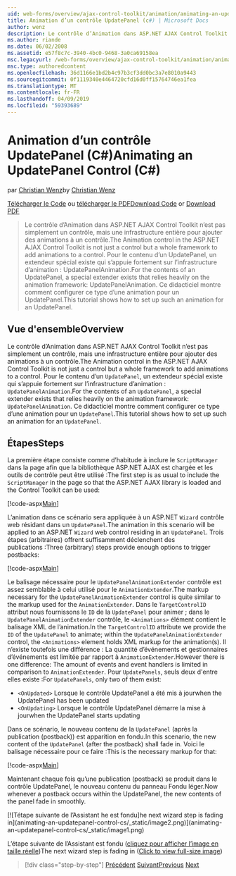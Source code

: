 ```yaml
---
uid: web-forms/overview/ajax-control-toolkit/animation/animating-an-updatepanel-control-cs
title: Animation d’un contrôle UpdatePanel (c#) | Microsoft Docs
author: wenz
description: Le contrôle d’Animation dans ASP.NET AJAX Control Toolkit n’est pas simplement un contrôle, mais une infrastructure entière pour ajouter des animations à un contrôle. Pour le contenu d’un...
ms.author: riande
ms.date: 06/02/2008
ms.assetid: e57f8c7c-3940-4bc0-9468-3a0ca69158ea
msc.legacyurl: /web-forms/overview/ajax-control-toolkit/animation/animating-an-updatepanel-control-cs
msc.type: authoredcontent
ms.openlocfilehash: 36d1166e1bd2b4c97b3cf3dd0bc3a7e8010a9443
ms.sourcegitcommit: 0f1119340e4464720cfd16d0ff15764746ea1fea
ms.translationtype: MT
ms.contentlocale: fr-FR
ms.lasthandoff: 04/09/2019
ms.locfileid: "59393689"
---
```

# <a name="animating-an-updatepanel-control-c"></a><span data-ttu-id="e9305-104">Animation d’un contrôle UpdatePanel (C#)</span><span class="sxs-lookup"><span data-stu-id="e9305-104">Animating an UpdatePanel Control (C#)</span></span>

<span data-ttu-id="e9305-105">par [Christian Wenz](https://github.com/wenz)</span><span class="sxs-lookup"><span data-stu-id="e9305-105">by [Christian Wenz](https://github.com/wenz)</span></span>

<span data-ttu-id="e9305-106">[Télécharger le Code](http://download.microsoft.com/download/9/3/f/93f8daea-bebd-4821-833b-95205389c7d0/UpdatePanelAnimation1.cs.zip) ou [télécharger le PDF](http://download.microsoft.com/download/b/6/a/b6ae89ee-df69-4c87-9bfb-ad1eb2b23373/updatepanelanimation1CS.pdf)</span><span class="sxs-lookup"><span data-stu-id="e9305-106">[Download Code](http://download.microsoft.com/download/9/3/f/93f8daea-bebd-4821-833b-95205389c7d0/UpdatePanelAnimation1.cs.zip) or [Download PDF](http://download.microsoft.com/download/b/6/a/b6ae89ee-df69-4c87-9bfb-ad1eb2b23373/updatepanelanimation1CS.pdf)</span></span>

> <span data-ttu-id="e9305-107">Le contrôle d’Animation dans ASP.NET AJAX Control Toolkit n’est pas simplement un contrôle, mais une infrastructure entière pour ajouter des animations à un contrôle.</span><span class="sxs-lookup"><span data-stu-id="e9305-107">The Animation control in the ASP.NET AJAX Control Toolkit is not just a control but a whole framework to add animations to a control.</span></span> <span data-ttu-id="e9305-108">Pour le contenu d’un UpdatePanel, un extendeur spécial existe qui s’appuie fortement sur l’infrastructure d’animation : UpdatePanelAnimation.</span><span class="sxs-lookup"><span data-stu-id="e9305-108">For the contents of an UpdatePanel, a special extender exists that relies heavily on the animation framework: UpdatePanelAnimation.</span></span> <span data-ttu-id="e9305-109">Ce didacticiel montre comment configurer ce type d’une animation pour un UpdatePanel.</span><span class="sxs-lookup"><span data-stu-id="e9305-109">This tutorial shows how to set up such an animation for an UpdatePanel.</span></span>


## <a name="overview"></a><span data-ttu-id="e9305-110">Vue d'ensemble</span><span class="sxs-lookup"><span data-stu-id="e9305-110">Overview</span></span>

<span data-ttu-id="e9305-111">Le contrôle d’Animation dans ASP.NET AJAX Control Toolkit n’est pas simplement un contrôle, mais une infrastructure entière pour ajouter des animations à un contrôle.</span><span class="sxs-lookup"><span data-stu-id="e9305-111">The Animation control in the ASP.NET AJAX Control Toolkit is not just a control but a whole framework to add animations to a control.</span></span> <span data-ttu-id="e9305-112">Pour le contenu d’un `UpdatePanel`, un extendeur spécial existe qui s’appuie fortement sur l’infrastructure d’animation : `UpdatePanelAnimation`.</span><span class="sxs-lookup"><span data-stu-id="e9305-112">For the contents of an `UpdatePanel`, a special extender exists that relies heavily on the animation framework: `UpdatePanelAnimation`.</span></span> <span data-ttu-id="e9305-113">Ce didacticiel montre comment configurer ce type d’une animation pour un `UpdatePanel`.</span><span class="sxs-lookup"><span data-stu-id="e9305-113">This tutorial shows how to set up such an animation for an `UpdatePanel`.</span></span>

## <a name="steps"></a><span data-ttu-id="e9305-114">Étapes</span><span class="sxs-lookup"><span data-stu-id="e9305-114">Steps</span></span>

<span data-ttu-id="e9305-115">La première étape consiste comme d’habitude à inclure le `ScriptManager` dans la page afin que la bibliothèque ASP.NET AJAX est chargée et les outils de contrôle peut être utilisé :</span><span class="sxs-lookup"><span data-stu-id="e9305-115">The first step is as usual to include the `ScriptManager` in the page so that the ASP.NET AJAX library is loaded and the Control Toolkit can be used:</span></span>

[!code-aspx[Main](animating-an-updatepanel-control-cs/samples/sample1.aspx)]

<span data-ttu-id="e9305-116">L’animation dans ce scénario sera appliquée à un ASP.NET `Wizard` contrôle web résidant dans un `UpdatePanel`.</span><span class="sxs-lookup"><span data-stu-id="e9305-116">The animation in this scenario will be applied to an ASP.NET `Wizard` web control residing in an `UpdatePanel`.</span></span> <span data-ttu-id="e9305-117">Trois étapes (arbitraires) offrent suffisamment déclenchent des publications :</span><span class="sxs-lookup"><span data-stu-id="e9305-117">Three (arbitrary) steps provide enough options to trigger postbacks:</span></span>

[!code-aspx[Main](animating-an-updatepanel-control-cs/samples/sample2.aspx)]

<span data-ttu-id="e9305-118">Le balisage nécessaire pour le `UpdatePanelAnimationExtender` contrôle est assez semblable à celui utilisé pour le `AnimationExtender`.</span><span class="sxs-lookup"><span data-stu-id="e9305-118">The markup necessary for the `UpdatePanelAnimationExtender` control is quite similar to the markup used for the `AnimationExtender`.</span></span> <span data-ttu-id="e9305-119">Dans le `TargetControlID` attribut nous fournissons le `ID` de la `UpdatePanel` pour animer ; dans le `UpdatePanelAnimationExtender` contrôle, le `<Animations>` élément contient le balisage XML de l’animation.</span><span class="sxs-lookup"><span data-stu-id="e9305-119">In the `TargetControlID` attribute we provide the `ID` of the `UpdatePanel` to animate; within the `UpdatePanelAnimationExtender` control, the `<Animations>` element holds XML markup for the animation(s).</span></span> <span data-ttu-id="e9305-120">Il n’existe toutefois une différence : La quantité d’événements et gestionnaires d’événements est limitée par rapport à `AnimationExtender`.</span><span class="sxs-lookup"><span data-stu-id="e9305-120">However there is one difference: The amount of events and event handlers is limited in comparison to `AnimationExtender`.</span></span> <span data-ttu-id="e9305-121">Pour `UpdatePanels`, seuls deux d'entre elles existe :</span><span class="sxs-lookup"><span data-stu-id="e9305-121">For `UpdatePanels`, only two of them exist:</span></span>

- `<OnUpdated>` <span data-ttu-id="e9305-122">Lorsque le contrôle UpdatePanel a été mis à jour</span><span class="sxs-lookup"><span data-stu-id="e9305-122">when the UpdatePanel has been updated</span></span>
- `<OnUpdating>` <span data-ttu-id="e9305-123">Lorsque le contrôle UpdatePanel démarre la mise à jour</span><span class="sxs-lookup"><span data-stu-id="e9305-123">when the UpdatePanel starts updating</span></span>

<span data-ttu-id="e9305-124">Dans ce scénario, le nouveau contenu de la `UpdatePanel` (après la publication (postback)) est apparition en fondu.</span><span class="sxs-lookup"><span data-stu-id="e9305-124">In this scenario, the new content of the `UpdatePanel` (after the postback) shall fade in.</span></span> <span data-ttu-id="e9305-125">Voici le balisage nécessaire pour ce faire :</span><span class="sxs-lookup"><span data-stu-id="e9305-125">This is the necessary markup for that:</span></span>

[!code-aspx[Main](animating-an-updatepanel-control-cs/samples/sample3.aspx)]

<span data-ttu-id="e9305-126">Maintenant chaque fois qu’une publication (postback) se produit dans le contrôle UpdatePanel, le nouveau contenu du panneau Fondu léger.</span><span class="sxs-lookup"><span data-stu-id="e9305-126">Now whenever a postback occurs within the UpdatePanel, the new contents of the panel fade in smoothly.</span></span>


[![T<span data-ttu-id="e9305-127">étape suivante de l’Assistant he est fondu]</span><span class="sxs-lookup"><span data-stu-id="e9305-127">he next wizard step is fading in]</span></span>(animating-an-updatepanel-control-cs/_static/image2.png)](animating-an-updatepanel-control-cs/_static/image1.png)

<span data-ttu-id="e9305-128">L’étape suivante de l’Assistant est fondu ([cliquez pour afficher l’image en taille réelle](animating-an-updatepanel-control-cs/_static/image3.png))</span><span class="sxs-lookup"><span data-stu-id="e9305-128">The next wizard step is fading in ([Click to view full-size image](animating-an-updatepanel-control-cs/_static/image3.png))</span></span>

> [!div class="step-by-step"]
> <span data-ttu-id="e9305-129">[Précédent](changing-an-animation-using-client-side-code-cs.md)
> [Suivant](dynamically-controlling-updatepanel-animations-cs.md)</span><span class="sxs-lookup"><span data-stu-id="e9305-129">[Previous](changing-an-animation-using-client-side-code-cs.md)
[Next](dynamically-controlling-updatepanel-animations-cs.md)</span></span>
